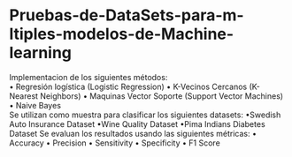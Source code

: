 # Pruebas-de-DataSets-para-m-ltiples-modelos-de-Machine-learning
Implementacion de los siguientes métodos:   
  • Regresión logística (Logistic Regression) 
  • K-Vecinos Cercanos (K-Nearest Neighbors) 
  • Maquinas Vector Soporte (Support Vector Machines) 
  • Naive Bayes  
Se utilizan como muestra para clasificar los siguientes datasets:
  •Swedish Auto Insurance Dataset 
  •Wine Quality Dataset 
  •Pima Indians Diabetes Dataset 
Se evaluan los resultados usando las siguientes métricas:
  • Accuracy
  • Precision
  • Sensitivity
  • Specificity
  • F1 Score
